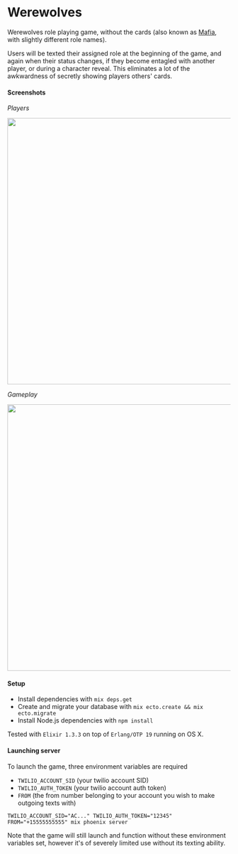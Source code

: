 # Werewolves

Werewolves role playing game, without the cards (also known as [Mafia](https://en.wikipedia.org/wiki/Mafia_(party_game)), with slightly different role names). 

Users will be texted their assigned role at the beginning of the game, and again when their status changes, if they become entagled with another player, or during a character reveal. This eliminates a lot of the awkwardness of secretly showing players others' cards.


#### Screenshots

*Players*
<p align="center">
  <img src="http://at1as.github.io/github_repo_assets/werewolves-1.png" width="600px"/>
</p>

*Gameplay*
<p align="center">
  <img src="http://at1as.github.io/github_repo_assets/werewolves-3.png" width="600px"/>
</p>


#### Setup

  * Install dependencies with `mix deps.get`
  * Create and migrate your database with `mix ecto.create && mix ecto.migrate`
  * Install Node.js dependencies with `npm install`

Tested with `Elixir 1.3.3` on top of `Erlang/OTP 19` running on OS X.


#### Launching server

To launch the game, three environment variables are required

  * `TWILIO_ACCOUNT_SID` (your twilio account SID)
  * `TWILIO_AUTH_TOKEN` (your twilio account auth token)
  * `FROM` (the from number belonging to your account you wish to make outgoing texts with)


`TWILIO_ACCOUNT_SID="AC..." TWILIO_AUTH_TOKEN="12345" FROM="+15555555555" mix phoenix server`

Note that the game will still launch and function without these environment variables set, however it's of severely limited use without its texting ability.
